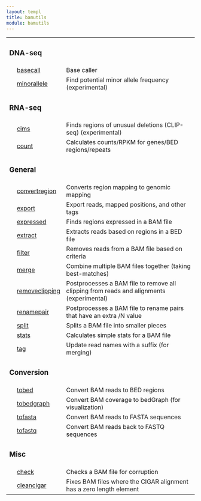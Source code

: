 ```yaml
---
layout: templ
title: bamutils
module: bamutils
---
```

<table cellpadding="4"><tr><td colspan="3"><h3>DNA-seq</h3></td></tr>
<tr><td>&nbsp;</td><td><a href="/modules/bamutils/basecall">basecall</a></td><td>Base caller</td></tr>
<tr><td>&nbsp;</td><td><a href="/modules/bamutils/minorallele">minorallele</a></td><td>Find potential minor allele frequency (experimental)</td></tr>
<tr><td colspan="3"><h3>RNA-seq</h3></td></tr>
<tr><td>&nbsp;</td><td><a href="/modules/bamutils/cims">cims</a></td><td>Finds regions of unusual deletions (CLIP-seq) (experimental)</td></tr>
<tr><td>&nbsp;</td><td><a href="/modules/bamutils/count">count</a></td><td>Calculates counts/RPKM for genes/BED regions/repeats</td></tr>
<tr><td colspan="3"><h3>General</h3></td></tr>
<tr><td>&nbsp;</td><td><a href="/modules/bamutils/convertregion">convertregion</a></td><td>Converts region mapping to genomic mapping</td></tr>
<tr><td>&nbsp;</td><td><a href="/modules/bamutils/export">export</a></td><td>Export reads, mapped positions, and other tags</td></tr>
<tr><td>&nbsp;</td><td><a href="/modules/bamutils/expressed">expressed</a></td><td>Finds regions expressed in a BAM file</td></tr>
<tr><td>&nbsp;</td><td><a href="/modules/bamutils/extract">extract</a></td><td>Extracts reads based on regions in a BED file</td></tr>
<tr><td>&nbsp;</td><td><a href="/modules/bamutils/filter">filter</a></td><td>Removes reads from a BAM file based on criteria</td></tr>
<tr><td>&nbsp;</td><td><a href="/modules/bamutils/merge">merge</a></td><td>Combine multiple BAM files together (taking best-matches)</td></tr>
<tr><td>&nbsp;</td><td><a href="/modules/bamutils/removeclipping">removeclipping</a></td><td>Postprocesses a BAM file to remove all clipping from reads and alignments (experimental)</td></tr>
<tr><td>&nbsp;</td><td><a href="/modules/bamutils/renamepair">renamepair</a></td><td>Postprocesses a BAM file to rename pairs that have an extra /N value</td></tr>
<tr><td>&nbsp;</td><td><a href="/modules/bamutils/split">split</a></td><td>Splits a BAM file into smaller pieces</td></tr>
<tr><td>&nbsp;</td><td><a href="/modules/bamutils/stats">stats</a></td><td>Calculates simple stats for a BAM file</td></tr>
<tr><td>&nbsp;</td><td><a href="/modules/bamutils/tag">tag</a></td><td>Update read names with a suffix (for merging)</td></tr>
<tr><td colspan="3"><h3>Conversion</h3></td></tr>
<tr><td>&nbsp;</td><td><a href="/modules/bamutils/tobed">tobed</a></td><td>Convert BAM reads to BED regions</td></tr>
<tr><td>&nbsp;</td><td><a href="/modules/bamutils/tobedgraph">tobedgraph</a></td><td>Convert BAM coverage to bedGraph (for visualization)</td></tr>
<tr><td>&nbsp;</td><td><a href="/modules/bamutils/tofasta">tofasta</a></td><td>Convert BAM reads to FASTA sequences</td></tr>
<tr><td>&nbsp;</td><td><a href="/modules/bamutils/tofastq">tofastq</a></td><td>Convert BAM reads back to FASTQ sequences</td></tr>
<tr><td colspan="3"><h3>Misc</h3></td></tr>
<tr><td>&nbsp;</td><td><a href="/modules/bamutils/check">check</a></td><td>Checks a BAM file for corruption</td></tr>
<tr><td>&nbsp;</td><td><a href="/modules/bamutils/cleancigar">cleancigar</a></td><td>Fixes BAM files where the CIGAR alignment has a zero length element</td></tr>
</table>